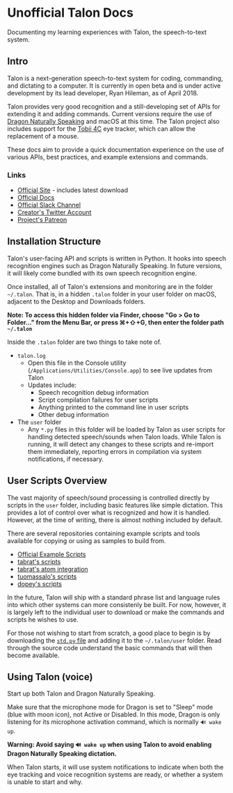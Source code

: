 # Unofficial Talon Docs

Documenting my learning experiences with Talon, the speech-to-text system.

## Intro

Talon is a next-generation speech-to-text system for coding, commanding, and dictating to a computer. It is currently in open beta and is under active development by its lead developer, Ryan Hileman, as of April 2018.

Talon provides very good recognition and a still-developing set of APIs for extending it and adding commands. Current versions require the use of [Dragon Naturally Speaking](https://www.nuance.com/dragon.html) and macOS at this time. The Talon project also includes support for the [Tobii 4C](http://a.co/bILYudx) eye tracker, which can allow the replacement of a mouse.

These docs aim to provide a quick documentation experience on the use of various APIs, best practices, and example extensions and commands.

### Links

* [Official Site](https://talonvoice.com/) - includes latest download
* [Official Docs](https://talonvoice.com/docs/index.html)
* [Official Slack Channel](https://join.slack.com/t/talonvoice/shared_invite/enQtMjUzODA5NzQwNjYzLTY1NzZjNzM4NjVhZjZhYWFlNmZkYmU2YzE2ZjQxZjcyMTgwNDk5NDg2YzhmZDRmNmEwYThkODEyYjY4ZGZmODE)
* [Creator's Twitter Account](https://twitter.com/lunixbochs)
* [Project's Patreon](https://www.patreon.com/lunixbochs/overview)

## Installation Structure

Talon's user-facing API and scripts is written in Python. It hooks into speech recognition engines such as Dragon Naturally Speaking. In future versions, it will likely come bundled with its own speech recognition engine.

Once installed, all of Talon's extensions and monitoring are in the folder `~/.talon`. That is, in a hidden `.talon` folder in your user folder on macOS, adjacent to the Desktop and Downloads folders.

**Note: To access this hidden folder via Finder, choose "Go > Go to Folder..." from the Menu Bar, or press ⌘+⇧+G, then enter the folder path `~/.talon`**

Inside the `.talon` folder are two things to take note of.

* `talon.log`
    - Open this file in the Console utility (`/Applications/Utilities/Console.app`) to see live updates from Talon
    - Updates include:
        - Speech recognition debug information
        - Script compilation failures for user scripts
        - Anything printed to the command line in user scripts
        - Other debug information
* The `user` folder
    - Any `*.py` files in this folder will be loaded by Talon as user scripts for handling detected speech/sounds when Talon loads. While Talon is running, it will detect any changes to these scripts and re-import them immediately, reporting errors in compilation via system notifications, if necessary.

## User Scripts Overview

The vast majority of speech/sound processing is controlled directly by scripts in the `user` folder, including basic features like simple dictation. This provides a lot of control over what is recognized and how it is handled. However, at the time of writing, there is almost nothing included by default.

There are several repositories containing example scripts and tools available for copying or using as samples to build from.

* [Official Example Scripts](https://github.com/talonvoice/examples)
* [tabrat's scripts](https://github.com/tabrat/talon_user)
* [tabrat's atom integration](https://github.com/tuomassalo/atom-talon)
* [tuomassalo's scripts](https://github.com/tuomassalo/talon_user)
* [dopey's scripts](https://github.com/dopey/talon_user)

In the future, Talon will ship with a standard phrase list and language rules into which other systems can more consistenly be built. For now, however, it is largely left to the individual user to download or make the commands and scripts he wishes to use.

For those not wishing to start from scratch, a good place to begin is by downloading the [`std.py` file](https://github.com/talonvoice/examples/blob/master/std.py) and adding it to the `~/.talon/user` folder. Read through the source code understand the basic commands that will then become available.

## Using Talon (voice)

Start up both Talon and Dragon Naturally Speaking.

Make sure that the microphone mode for Dragon is set to "Sleep" mode (blue with moon icon), not Active or Disabled. In this mode, Dragon is only listening for its microphone activation command, which is normally `🔊 wake up`.

**Warning: Avoid saying `🔊 wake up` when using Talon to avoid enabling Dragon Naturally Speaking dictation.**

When Talon starts, it will use system notifications to indicate when both the eye tracking and voice recognition systems are ready, or whether a system is unable to start and why.
